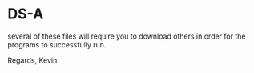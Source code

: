 # DS-A
several of these files will require you to download others in order for the programs to successfully run.

Regards,
Kevin
